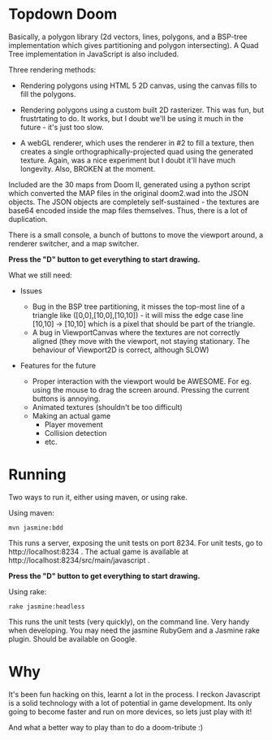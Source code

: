 Topdown Doom
============

Basically, a polygon library (2d vectors, lines, polygons, and a BSP-tree implementation which gives partitioning and polygon intersecting). A Quad Tree implementation in JavaScript is also included.

Three rendering methods:

* Rendering polygons using HTML 5 2D canvas, using the canvas fills to fill the polygons.

* Rendering polygons using a custom built 2D rasterizer. This was fun, but frustrtating to do. It works, but I doubt we'll be using it much in the future - it's just too slow.

* A webGL renderer, which uses the renderer in #2 to fill a texture, then creates a single orthographically-projected quad using the generated texture. Again, was a nice experiment but I doubt it'll have much longevity. Also, BROKEN at the moment.

Included are the 30 maps from Doom II, generated using a python script which converted the MAP files in the original doom2.wad into the JSON objects. The JSON objects are completely self-sustained - the textures are base64 encoded inside the map files themselves. Thus, there is a lot of duplication.

There is a small console, a bunch of buttons to move the viewport around, a renderer switcher, and a map switcher.


**Press the "D" button to get everything to start drawing.**

What we still need:
 
* Issues
  * Bug in the BSP tree partitioning, it misses the top-most line of a triangle like ([0,0],[10,0],[10,10]) - it will miss the edge case line [10,10] -> [10,10] which is a pixel that should be part of the triangle.
  * A bug in ViewportCanvas where the textures are not correctly aligned (they move with the viewport, not staying stationary. The behaviour of Viewport2D is correct, although SLOW)

* Features for the future
  * Proper interaction with the viewport would be AWESOME. For eg. using the mouse to drag the screen around. Pressing the current buttons is annoying.
  * Animated textures (shouldn't be too difficult)
  * Making an actual game
    * Player movement
    * Collision detection
    * etc.

Running
=======

Two ways to run it, either using maven, or using rake.

Using maven:

    mvn jasmine:bdd

This runs a server, exposing the unit tests on port 8234. For unit tests, go to http://localhost:8234 . The actual game is available at http://localhost:8234/src/main/javascript .

**Press the "D" button to get everything to start drawing.**

Using rake:

    rake jasmine:headless

This runs the unit tests (very quickly), on the command line. Very handy when developing. You may need the jasmine RubyGem and a Jasmine rake plugin. Should be available on Google.



Why
===
It's been fun hacking on this, learnt a lot in the process. I reckon Javascript is a solid technology with a lot of potential in game development. Its only going to become faster and run on more devices, so lets just play with it!

And what a better way to play than to do a doom-tribute :)




